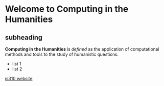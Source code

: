 # Welcome to Computing in the Humanities
## subheading
**Computing in the Humanities** is *defined* as the application of computational methods and tools to the study of humanistic questions.
* list 1
* list 2

[is310 website](https://zoeleblanc.com/is310-computing-humanities-2024/)
